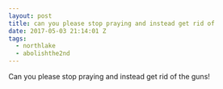 ```yaml
---
layout: post
title: can you please stop praying and instead get rid of
date: 2017-05-03 21:14:01 Z
tags:
  - northlake
  - abolishthe2nd
---
```

Can you please stop praying and instead get rid of the guns!

